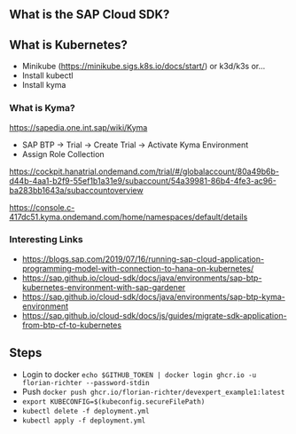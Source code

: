 ## What is the SAP Cloud SDK?

## What is Kubernetes?

- Minikube (https://minikube.sigs.k8s.io/docs/start/) or k3d/k3s or... 
- Install kubectl
- Install kyma

### What is Kyma?

https://sapedia.one.int.sap/wiki/Kyma

- SAP BTP -> Trial -> Create Trial -> Activate Kyma Environment
- Assign Role Collection

https://cockpit.hanatrial.ondemand.com/trial/#/globalaccount/80a49b6b-d44b-4aa1-b2f9-55ef1b1a31e9/subaccount/54a39981-86b4-4fe3-ac96-ba283bb1643a/subaccountoverview

https://console.c-417dc51.kyma.ondemand.com/home/namespaces/default/details

### Interesting Links

- https://blogs.sap.com/2019/07/16/running-sap-cloud-application-programming-model-with-connection-to-hana-on-kubernetes/
- https://sap.github.io/cloud-sdk/docs/java/environments/sap-btp-kubernetes-environment-with-sap-gardener
- https://sap.github.io/cloud-sdk/docs/java/environments/sap-btp-kyma-environment
- https://sap.github.io/cloud-sdk/docs/js/guides/migrate-sdk-application-from-btp-cf-to-kubernetes

## Steps

- Login to docker `echo $GITHUB_TOKEN | docker login ghcr.io -u florian-richter --password-stdin`
- Push `docker push ghcr.io/florian-richter/devexpert_example1:latest`
- `export KUBECONFIG=$(kubeconfig.secureFilePath)`
- `kubectl delete -f deployment.yml`
- `kubectl apply -f deployment.yml`
